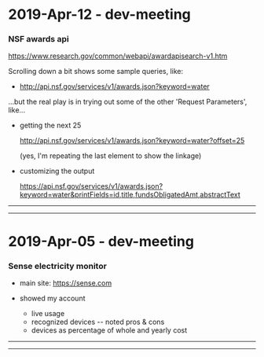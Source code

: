 2019-Apr-12 - dev-meeting
=========================

### NSF awards api

<https://www.research.gov/common/webapi/awardapisearch-v1.htm>

Scrolling down a bit shows some sample queries, like:

- <http://api.nsf.gov/services/v1/awards.json?keyword=water>

...but the real play is in trying out some of the other 'Request Parameters', like...

- getting the next 25

    <http://api.nsf.gov/services/v1/awards.json?keyword=water?offset=25>

    (yes, I'm repeating the last element to show the linkage)

- customizing the output

    <https://api.nsf.gov/services/v1/awards.json?keyword=water&printFields=id,title,fundsObligatedAmt,abstractText>


---

---


2019-Apr-05 - dev-meeting
=========================

### Sense electricity monitor

- main site: <https://sense.com>

- showed my account
    - live usage
    - recognized devices -- noted pros & cons
    - devices as percentage of whole and yearly cost

---

---


